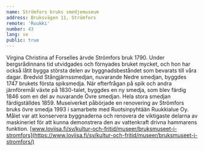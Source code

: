 ```yaml
---
name: Strömfors bruks smedjemuseum
address: Bruksvägen 11, Strömfors
remote: 'Ruukki'
number: 43
lang: se
public: true
---
```

Virgina Christina af Forselles ärvde Strömfors bruk 1790. Under bergsrådinnans tid utvidgades och förnyades bruket mycket, och hon har också låtit bygga största delen av byggnadsbeståndet som bevarats till våra dagar. Bredvid Stångjärnssmedjan, nuvarande Nedre smedjan, byggdes 1747 brukets första spiksmedja. När efterfrågan på spik och andra järnföremål växte på 1830-talet, byggdes en ny smedja, som blev färdig 1846 som en del av nuvarande Övre smedjan. Hela stora smedjan färdigställdes 1859. Museiverket påbörjade en renovering av Strömfors bruks övre smedja 1993 i samarbete med Ruotsinpyhtään Ruukkialue Oy. Målet var att konservera byggnaderna och renovera de viktigaste delarna av maskineriet för att kunna demonstrera den av vattenkraft drivna hammarens funktion.
[www.loviisa.fi/sv/kultur-och-fritid/museer/bruksmuseet-i-stromfors](https://www.loviisa.fi/sv/kultur-och-fritid/museer/bruksmuseet-i-stromfors/)
